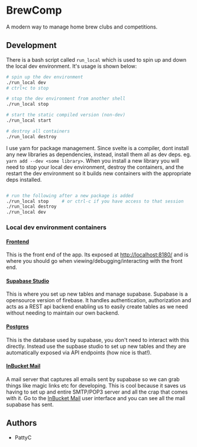 # BrewComp

A modern way to manage home brew clubs and competitions.
## Development

There is a bash script called `run_local` which is used to spin up and down the local dev environment. It's usage is shown below:

```bash
# spin up the dev environment
./run_local dev
# ctrl+c to stop

# stop the dev environment from another shell
./run_local stop

# start the static compiled version (non-dev)
./run_local start

# destroy all containers
./run_local destroy

```

I use yarn for package management. Since svelte is a compiler, dont install any new libraries as dependencies, instead, install them all as dev deps. eg. `yarn add --dev <some library>`. When you install a new library you will need to stop your local dev environment, destroy the containers, and the restart the dev environment so it builds new containers with the appropriate deps installed.

```bash

# run the following after a new package is added
./run_local stop     # or ctrl-c if you have access to that session
./run_local destroy
./run_local dev
```

### Local dev environment containers

#### [Frontend](http://localhost:8180/)

This is the front end of the app. Its exposed at [http://localhost:8180/](http://localhost:8180/) and is where you should go when viewing/debugging/interacting with the front end.

#### [Supabase Studio](http://localhost:3000/)

This is where you set up new tables and manage supabase. Supabase is a opensource version of firebase. It handles authentication, authorization and acts as a REST api backend enabling us to easily create tables as we need without needing to maintain our own backend.

#### [Postgres](http://localhost:5432/)


This is the database used by supabase, you don't need to interact with this directly. Instead use the supbase studio to set up new tables and they are automatically exposed via API endpoints (how nice is that!).

#### [InBucket Mail](http://localhost:9000/)

A mail server that captures all emails sent by supabase so we can grab things like magic links etc for developing. This is cool because it saves us having to set up and entire SMTP/POP3 server and all the crap that comes with it. Go to the [InBucket Mail](http://localhost:9000/) user interface and you can see all the mail supabase has sent.

## Authors

 - PattyC
